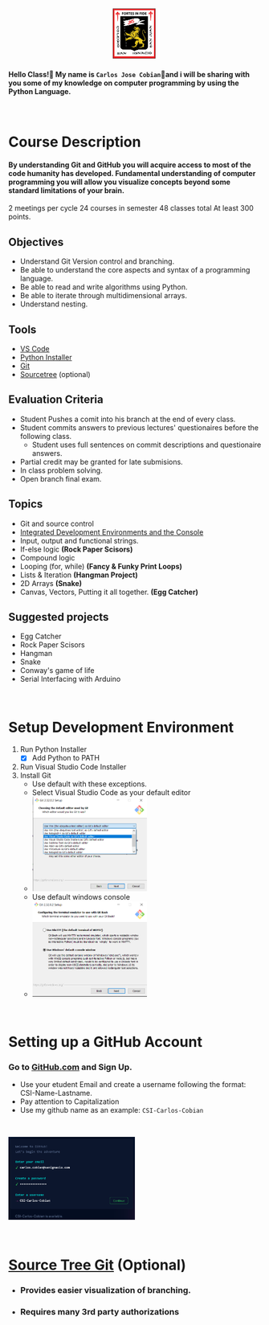 <div style="text-align:center">
        <img    src="images/csi.png" 
                title="Colegio San Ignacio" 
                width="20%" 
                height="20%" />
        <br>
</div>

#### Hello Class!👋 My name is `Carlos Jose Cobian`🧙and i will be sharing with you some of my knowledge on computer programming by using the Python Language.

<br>

# Course Description
#### By understanding Git and GitHub you will acquire access to most of the code humanity has developed. Fundamental understanding of computer programming you will allow you visualize concepts beyond some standard limitations of your brain. 

2 meetings per cycle
24 courses in semester
48 classes total
At least 300 points.

## Objectives
* Understand Git Version control and branching.
* Be able to understand the core aspects and syntax of a programming language.
* Be able to read and write algorithms using Python.  
* Be able to iterate through multidimensional arrays.
* Understand nesting.

## Tools
* [VS Code](https://code.visualstudio.com/download)
* [Python Installer](https://www.python.org/downloads/)
* [Git](https://git-scm.com/downloads)
* [Sourcetree](https://www.sourcetreeapp.com/) (optional)

## Evaluation Criteria
* Student Pushes a comit into his branch at the end of every class. 
* Student commits answers to previous lectures' questionaires before the following class. 
   - Student uses full sentences on commit descriptions and questionaire answers. 
* Partial credit may be granted for late submisions.
* In class problem solving.
* Open branch final exam. 

## Topics
* Git and source control
* [Integrated Development Environments and the Console](/../../tree/main/Modules/Module1/Module1.md)
* Input, output and functional strings.
* If-else logic **(Rock Paper Scisors)**
* Compound logic
* Looping (for, while) **(Fancy & Funky Print Loops)**
* Lists & Iteration **(Hangman Project)**
* 2D Arrays **(Snake)**
* Canvas, Vectors, Putting it all together. **(Egg Catcher)** 

## Suggested projects
* Egg Catcher
* Rock Paper Scisors
* Hangman
* Snake
* Conway's game of life
* Serial Interfacing with Arduino

<br>

# Setup Development Environment
1. Run Python Installer
   - [X] Add Python to PATH
2. Run Visual Studio Code Installer
3. Install Git
   - Use default with these exceptions.
   - Select Visual Studio Code as your default editor
   - <img    src="images/GitSelect.png" 
	title="Select Visual Studio Code as your default editor" 
        width="50%" 
        height="50%" />
   - Use default windows console
   - <img    src="images/DefaultConsole.png" 
	title="Select Visual Studio Code as your default editor" 
        width="50%" 
        height="50%" />

<br>

# Setting up a GitHub Account
### Go to [GitHub.com](https://github.com) and Sign Up.
* Use your etudent Email and create a username following the format: CSI-Name-Lastname. 
* Pay attention to Capitalization
* Use my github name as an example: `CSI-Carlos-Cobian`
<br>

<img    src="images/GitHubSetup.png" 
        title="Create Account" 
        width="50%" 
        height="50%" />

<br>

# [Source Tree Git](/../../tree/main/Modules/SourceTree/Setup.md) **(Optional)** 

* ### Provides easier visualization of branching. 
* ### Requires many 3rd party authorizations